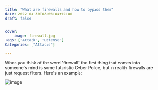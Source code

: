 ```yaml
---
title: "What are firewalls and how to bypass them"
date: 2022-08-30T08:06:04+02:00
draft: false


cover:
    image: firewall.jpg
Tags: ["Attack", "Defense"]
Categories: ["Attacks"]

---
```


When you think of the word "firewall" the first thing that comes into someone's mind is some futuristic Cyber Police, but in reality firewalls are just request filters. Here's an example:

![image](firewall.png)
